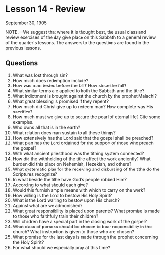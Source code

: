 # Lesson 14 - Review

September 30, 1905

NOTE.—We suggest that where it is thought best, the usual class and review exercises of the day give place on this Sabbath to a general review of the quarter's lessons. The answers to the questions are found in the previous lessons.

## Questions

1. What was lost through sin?
2. How much does redemption include?
3. How was man tested before the fall? How since the fall?
4. What similar terms are applied to both the Sabbath and the tithe?
5. What indictment is brought against the church by the prophet Malachi?
6. What great blessing is promised if they repent?
7. How much did Christ give up to redeem man? How complete was His sacrifice?
8. How much must we give up to secure the pearl of eternal life? Cite some examples.
9. Who owns all that is in the earth?
10. What relation does man sustain to all these things?
11. How extensively has the Lord said that the gospel shall be preached?
12. What plan has the Lord ordained for the support of those who preach the gospel?
13. With what ancient priesthood was the tithing system connected?
14. How did the withholding of the tithe affect the work anciently? What burden did this place on Nehemiah, Hezekiah, and others?
15. What systematic plan for the receiving and disbursing of the tithe do the Scriptures recognize?
16. In what beside the tithe have God's people robbed Him?
17. According to what should each give?
18. Would this furnish ample means with which to carry on the work?
19. How willing is the Lord to bestow His Holy Spirit?
20. What is the Lord waiting to bestow upon His church?
21. Against what are we admonished?
22. What great responsibility is placed upon parents? What promise is made to those who faithfully train their children?
23. Will children have a special part in the closing work of the gospel?
24. What class of persons should be chosen to bear responsibility in the church? What instruction is given to those who are chosen?
25. What promise for the last days is made through the prophet concerning the Holy Spirit?
26. For what should we especially pray at this time?